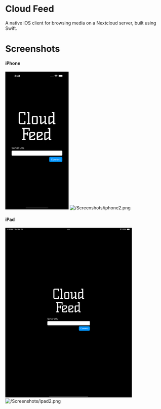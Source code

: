 # Cloud Feed

A native iOS client for browsing media on a Nextcloud server, built using Swift.


# Screenshots

#### iPhone

<img src="/Screenshots/iphone1.png" alt="/Screenshots/iphone1.png" width="200"/> <img src="/Screenshots/iphone2.png" alt="/Screenshots/iphone2.png" width="200"/> 

#### iPad

<img src="/Screenshots/ipad1.png" alt="/Screenshots/ipad1.png" width="400"/> <img src="/Screenshots/ipad2.png" alt="/Screenshots/ipad2.png" width="400"/>
